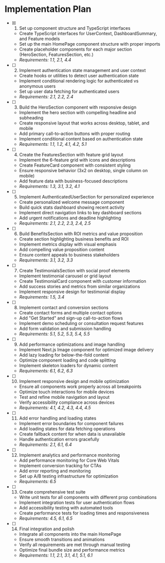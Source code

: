 # Implementation Plan

- [x] 1. Set up component structure and TypeScript interfaces
  - Create TypeScript interfaces for UserContext, DashboardSummary, and Feature models
  - Set up the main HomePage component structure with proper imports
  - Create placeholder components for each major section (HeroSection, FeaturesSection, etc.)
  - _Requirements: 1.1, 2.1, 4.4_

- [ ] 2. Implement authentication state management and user context
  - Create hooks or utilities to detect user authentication state
  - Implement conditional rendering logic for authenticated vs anonymous users
  - Set up user data fetching for authenticated users
  - _Requirements: 2.1, 2.2, 2.4_

- [ ] 3. Build the HeroSection component with responsive design
  - Implement the hero section with compelling headline and subheading
  - Create responsive layout that works across desktop, tablet, and mobile
  - Add primary call-to-action buttons with proper routing
  - Implement conditional content based on authentication state
  - _Requirements: 1.1, 1.2, 4.1, 4.2, 5.1_

- [ ] 4. Create the FeaturesSection with feature grid layout
  - Implement the 6-feature grid with icons and descriptions
  - Create FeatureCard component with consistent styling
  - Ensure responsive behavior (3x2 on desktop, single column on mobile)
  - Add feature data with business-focused descriptions
  - _Requirements: 1.3, 3.1, 3.2, 4.1_

- [ ] 5. Implement AuthenticatedUserSection for personalized experience
  - Create personalized welcome message component
  - Build quick stats dashboard showing recent activity
  - Implement direct navigation links to key dashboard sections
  - Add urgent notifications and deadline highlighting
  - _Requirements: 2.1, 2.2, 2.3, 2.4, 2.5_

- [ ] 6. Build BenefitsSection with ROI metrics and value proposition
  - Create section highlighting business benefits and ROI
  - Implement metrics display with visual emphasis
  - Add compelling value proposition content
  - Ensure content appeals to business stakeholders
  - _Requirements: 3.1, 3.2, 3.3_

- [ ] 7. Create TestimonialsSection with social proof elements
  - Implement testimonial carousel or grid layout
  - Create TestimonialCard component with customer information
  - Add success stories and metrics from similar organizations
  - Implement responsive design for testimonial display
  - _Requirements: 1.5, 3.4_

- [ ] 8. Implement contact and conversion sections
  - Create contact forms and multiple contact options
  - Add "Get Started" and sign-up call-to-action flows
  - Implement demo scheduling or consultation request features
  - Add form validation and submission handling
  - _Requirements: 5.1, 5.2, 5.3, 5.4, 5.5_

- [ ] 9. Add performance optimizations and image handling
  - Implement Next.js Image component for optimized image delivery
  - Add lazy loading for below-the-fold content
  - Optimize component loading and code splitting
  - Implement skeleton loaders for dynamic content
  - _Requirements: 6.1, 6.2, 6.3_

- [ ] 10. Implement responsive design and mobile optimization
  - Ensure all components work properly across all breakpoints
  - Optimize touch interactions for mobile devices
  - Test and refine mobile navigation and layout
  - Verify accessibility compliance across devices
  - _Requirements: 4.1, 4.2, 4.3, 4.4, 4.5_

- [ ] 11. Add error handling and loading states
  - Implement error boundaries for component failures
  - Add loading states for data fetching operations
  - Create fallback content for when data is unavailable
  - Handle authentication errors gracefully
  - _Requirements: 2.1, 6.1, 6.4_

- [ ] 12. Implement analytics and performance monitoring
  - Add performance monitoring for Core Web Vitals
  - Implement conversion tracking for CTAs
  - Add error reporting and monitoring
  - Set up A/B testing infrastructure for optimization
  - _Requirements: 6.5_

- [ ] 13. Create comprehensive test suite
  - Write unit tests for all components with different prop combinations
  - Implement integration tests for user authentication flows
  - Add accessibility testing with automated tools
  - Create performance tests for loading times and responsiveness
  - _Requirements: 4.5, 6.1, 6.5_

- [ ] 14. Final integration and polish
  - Integrate all components into the main HomePage
  - Ensure smooth transitions and animations
  - Verify all requirements are met through manual testing
  - Optimize final bundle size and performance metrics
  - _Requirements: 1.1, 2.1, 3.1, 4.1, 5.1, 6.1_
